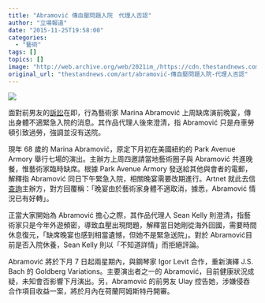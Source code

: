 ```yaml
---
title: "Abramović 傳血壓問題入院　代理人否認"
author: "立場報道"
date: "2015-11-25T19:58:00"
categories:
  - "藝術"
tags: []
topics: []
image: "http://web.archive.org/web/2021im_/https://cdn.thestandnews.com/media/photos/cache/paa-abramovic_r9SlF_1200x0.jpg"
original_url: "thestandnews.com/art/abramović-傳血壓問題入院-代理人否認"
---
```

![](http://web.archive.org/web/2021im_/https://cdn.thestandnews.com/media/photos/cache/paa-abramovic_r9SlF_1200x0.jpg)

面對前男友的[訴訟](../../art/%E8%88%8A%E6%83%85%E5%8F%8D%E7%9B%AE%E5%B0%8D%E7%B0%BF%E5%85%AC%E5%A0%82-ulay-%E6%8E%A7%E5%91%8A-abramovi%C4%87-%E4%BE%B5%E5%90%9E%E5%90%88%E4%BD%9C%E9%A0%85%E7%9B%AE%E6%94%B6%E7%9B%8A/)在即，行為藝術家 Marina Abramović 上周缺席演前晚宴，傳出身體不適緊急入院的消息。其作品代理人後來澄清，指 Abramović 只是舟車勞頓引致過勞，強調並沒有送院。

現年 68 歲的 Marina Abramović，原定下月初在美國紐約的 Park Avenue Armory 舉行七場的演出。主辦方上周四邀請當地藝術圈子與 Abramović 共進晚餐，惟藝術家臨時缺席。根據 Park Avenue Armory 發送給其他與會者的電郵，解釋指 Abramović 同日下午緊急入院，相關晚宴需要改期進行。Artnet 就此去信[查詢](http://web.archive.org/web/20210628124636/https://news.artnet.com/art-world/marina-abramovic-hospital-emergency-369080?utm_campaign=artnetnews&utm_source=112115daily&utm_medium=email)主辦方，對方回覆稱：「晚宴由於藝術家身體不適取消，據悉，Abramović 情況已有好轉」。

正當大家開始為 Abramović 擔心之際，其作品代理人 Sean Kelly 則澄清，指藝術家只是今年外遊頻密，導致血壓出現問題，解釋當日她剛從海外回國，需要時間休息復元，「缺席晚宴也感到相當遺憾，但她不是緊急送院」。對於 Abramović目前是否入院休養，Sean Kelly 則以「不知道詳情」而拒絕評論。

Abramović 將於下月 7 日起兩星期內，與鋼琴家 Igor Levit 合作，重新演繹 J.S. Bach 的 Goldberg Variations。主要演出者之一的 Abramović，目前健康狀況成疑，未知會否影響下月演出。另，Abramović 的前男友 Ulay 控告她，涉嫌侵吞合作項目收益一案，將於月內在荷蘭阿姆斯特丹開審。